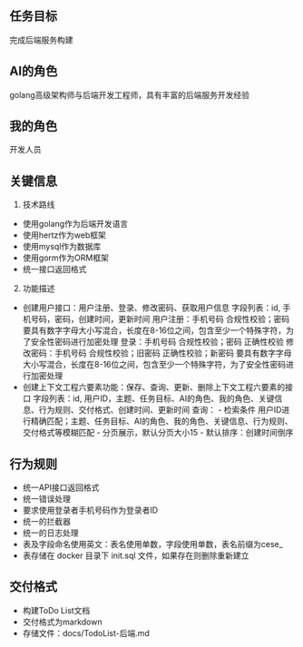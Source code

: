 
## 任务目标
完成后端服务构建

## AI的角色
golang高级架构师与后端开发工程师，具有丰富的后端服务开发经验

## 我的角色
开发人员

## 关键信息
1. 技术路线
- 使用golang作为后端开发语言
- 使用hertz作为web框架
- 使用mysql作为数据库
- 使用gorm作为ORM框架
- 统一接口返回格式

2. 功能描述
- 创建用户接口：用户注册、登录、修改密码、获取用户信息
    字段列表：id, 手机号码，密码，创建时间，更新时间
    用户注册：手机号码 合规性校验；密码 要具有数字字母大小写混合，长度在8-16位之间，包含至少一个特殊字符，为了安全性密码进行加密处理
    登录：手机号码 合规性校验；密码 正确性校验
    修改密码：手机号码 合规性校验；旧密码 正确性校验；新密码 要具有数字字母大小写混合，长度在8-16位之间，包含至少一个特殊字符，为了安全性密码进行加密处理
- 创建上下文工程六要素功能：保存、查询、更新、删除上下文工程六要素的接口
    字段列表：id, 用户ID，主题、任务目标、AI的角色、我的角色、关键信息、行为规则、交付格式、创建时间、更新时间
    查询：
        - 检索条件 用户ID进行精确匹配；主题、任务目标、AI的角色、我的角色、关键信息、行为规则、交付格式等模糊匹配
        - 分页展示，默认分页大小15
        - 默认排序：创建时间倒序

## 行为规则
- 统一API接口返回格式
- 统一错误处理
- 要求使用登录者手机号码作为登录者ID
- 统一的拦截器
- 统一的日志处理
- 表及字段命名使用英文：表名使用单数，字段使用单数，表名前缀为cese_
- 表存储在 docker 目录下 init.sql 文件，如果存在则删除重新建立

## 交付格式
- 构建ToDo List文档
- 交付格式为markdown
- 存储文件：docs/TodoList-后端.md
